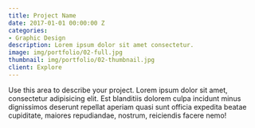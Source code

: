 ```yaml
---
title: Project Name
date: 2017-01-01 00:00:00 Z
categories:
- Graphic Design
description: Lorem ipsum dolor sit amet consectetur.
image: img/portfolio/02-full.jpg
thumbnail: img/portfolio/02-thumbnail.jpg
client: Explore
---
```


Use this area to describe your project. Lorem ipsum dolor sit amet, consectetur adipisicing elit. Est blanditiis dolorem culpa incidunt minus dignissimos deserunt repellat aperiam quasi sunt officia expedita beatae cupiditate, maiores repudiandae, nostrum, reiciendis facere nemo!
